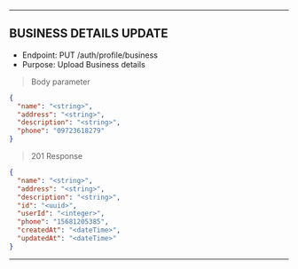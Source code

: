 
----------------------------------------------------------------------------------

## BUSINESS DETAILS UPDATE

* Endpoint: PUT /auth/profile/business
* Purpose: Upload Business details


> Body parameter

```json
{
  "name": "<string>",
  "address": "<string>",
  "description": "<string>",
  "phone": "09723618279"
}
```

> 201 Response

```json
{
  "name": "<string>",
  "address": "<string>",
  "description": "<string>",
  "id": "<uuid>",
  "userId": "<integer>",
  "phone": "15681205385",
  "createdAt": "<dateTime>",
  "updatedAt": "<dateTime>"
}
```
----------------------------------------------------------------------------------
